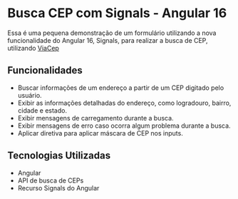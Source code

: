 # Busca CEP com Signals - Angular 16

Essa é uma pequena demonstração de um formulário utilizando a nova funcionalidade do Angular 16, Signals, para realizar a busca de CEP, utilizando [ViaCep](https://viacep.com.br/)

## Funcionalidades
- Buscar informações de um endereço a partir de um CEP digitado pelo usuário.
- Exibir as informações detalhadas do endereço, como logradouro, bairro, cidade e estado.
- Exibir mensagens de carregamento durante a busca.
- Exibir mensagens de erro caso ocorra algum problema durante a busca.
- Aplicar diretiva para aplicar máscara de CEP nos inputs.

## Tecnologias Utilizadas
- Angular
- API de busca de CEPs
- Recurso Signals do Angular